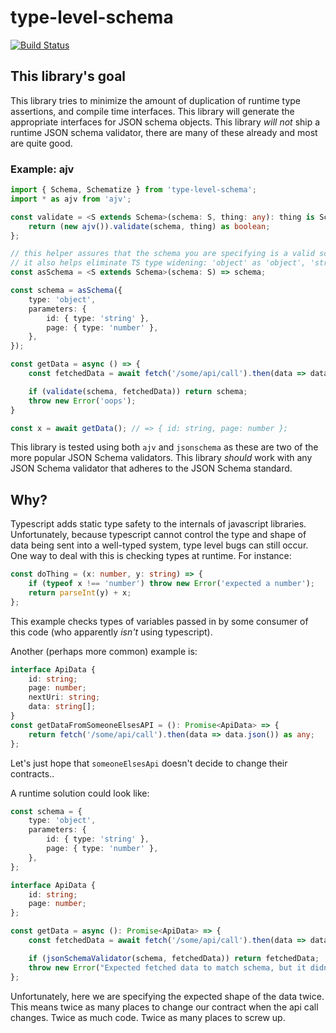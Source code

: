 # type-level-schema

[![Build Status](https://travis-ci.org/andnp/type-level-schema.svg?branch=master)](https://travis-ci.org/andnp/type-level-schema)


## This library's goal

This library tries to minimize the amount of duplication of runtime type assertions, and compile time interfaces.
This library will generate the appropriate interfaces for JSON schema objects.
This library _will not_ ship a runtime JSON schema validator, there are many of these already and most are quite good.

### Example: ajv
```typescript
import { Schema, Schematize } from 'type-level-schema';
import * as ajv from 'ajv';

const validate = <S extends Schema>(schema: S, thing: any): thing is Schematize<S> => {
    return (new ajv()).validate(schema, thing) as boolean;
};

// this helper assures that the schema you are specifying is a valid schema using compile-time types
// it also helps eliminate TS type widening: 'object' as 'object', 'string' as 'string', etc.
const asSchema = <S extends Schema>(schema: S) => schema;

const schema = asSchema({
    type: 'object',
    parameters: {
        id: { type: 'string' },
        page: { type: 'number' },
    },
});

const getData = async () => {
    const fetchedData = await fetch('/some/api/call').then(data => data.json()) as any;

    if (validate(schema, fetchedData)) return schema;
    throw new Error('oops');
}

const x = await getData(); // => { id: string, page: number };
```

This library is tested using both `ajv` and `jsonschema` as these are two of the more popular JSON Schema validators.
This library _should_ work with any JSON Schema validator that adheres to the JSON Schema standard.

## Why?

Typescript adds static type safety to the internals of javascript libraries.
Unfortunately, because typescript cannot control the type and shape of data being sent into a well-typed system, type level bugs can still occur.
One way to deal with this is checking types at runtime.
For instance:
```typescript
const doThing = (x: number, y: string) => {
    if (typeof x !== 'number') throw new Error('expected a number');
    return parseInt(y) + x;
};
```
This example checks types of variables passed in by some consumer of this code (who apparently _isn't_ using typescript).

Another (perhaps more common) example is:
```typescript
interface ApiData {
    id: string;
    page: number;
    nextUri: string;
    data: string[];
}
const getDataFromSomeoneElsesAPI = (): Promise<ApiData> => {
    return fetch('/some/api/call').then(data => data.json()) as any;
};
```

Let's just hope that `someoneElsesApi` doesn't decide to change their contracts..

A runtime solution could look like:
```typescript
const schema = {
    type: 'object',
    parameters: {
        id: { type: 'string' },
        page: { type: 'number' },
    },
};

interface ApiData {
    id: string;
    page: number;
};

const getData = async (): Promise<ApiData> => {
    const fetchedData = await fetch('/some/api/call').then(data => data.json()) as any;

    if (jsonSchemaValidator(schema, fetchedData)) return fetchedData;
    throw new Error("Expected fetched data to match schema, but it didn't :(");
};
```

Unfortunately, here we are specifying the expected shape of the data twice.
This means twice as many places to change our contract when the api call changes.
Twice as much code.
Twice as many places to screw up.
